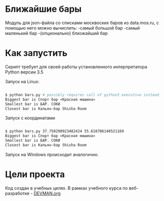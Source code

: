 # Ближайшие бары

Модуль для json-файла со списками москвоских баров из data.mos.ru, с помощью него можно вычислить:
-самый большой бар
-самый маленький бар
-(опционально) близжайший бар

# Как запустить

Скрипт требует для своей работы установленного интерпретатора Python версии 3.5

Запуск на Linux:

```bash

$ python bars.py # possibly requires call of python3 executive instead of just python
Biggest bar is Спорт бар «Красная машина»
Smallest bar is БАР. СОКИ
Closest bar is Кальян-бар Shisha Room

```
Запуск с координатами
```bash

$ python bars.py 37.750290923482424 55.618706140521169
Biggest bar is Спорт бар «Красная машина»
Smallest bar is БАР. СОКИ
Closest bar is Кальян-бар Shisha Room

```

Запуск на Windows происходит аналогично.

# Цели проекта

Код создан в учебных целях. В рамках учебного курса по веб-разработке - [DEVMAN.org](https://devman.org)
